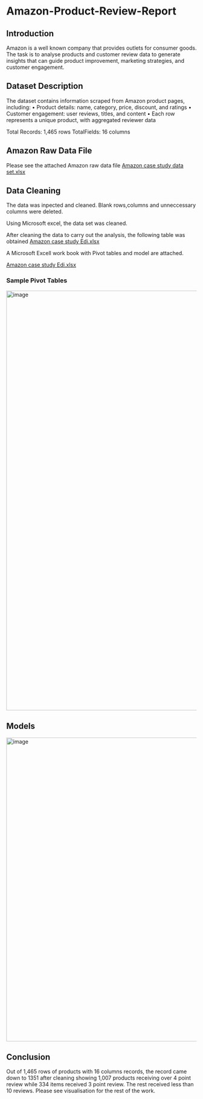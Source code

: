 # Amazon-Product-Review-Report
## Introduction
Amazon is a well known company that provides outlets for consumer goods.
The task is to analyse products and customer review data to generate insights that can
guide product improvement, marketing strategies, and customer engagement.
## Dataset Description
The dataset contains information scraped from Amazon product pages, including:
• Product details: name, category, price, discount, and ratings
• Customer engagement: user reviews, titles, and content
• Each row represents a unique product, with aggregated reviewer data

Total Records: 1,465 rows
TotalFields: 16 columns

## Amazon Raw Data File 
Please see the attached Amazon raw data file [Amazon case study data set.xlsx](https://github.com/user-attachments/files/21567982/Amazon.case.study.data.set.xlsx)

## Data Cleaning
The data was inpected and cleaned. Blank rows,columns and unneccessary columns were deleted.

 Using Microsoft excel, the data set was cleaned.
 
After cleaning the data to carry out the analysis, the following table was obtained [Amazon case study Edi.xlsx](https://github.com/user-attachments/files/21323162/Amazon.case.study.Edi.xlsx)


A Microsoft Excell work book with Pivot tables and model are attached.

[Amazon case study Edi.xlsx](https://github.com/user-attachments/files/21568093/Amazon.case.study.Edi.xlsx)

### Sample Pivot Tables
<img width="1898" height="1111" alt="image" src="https://github.com/user-attachments/assets/f572b8f9-7e78-48bd-b115-5b359a00c835" />
												
## Models		
<img width="1769" height="804" alt="image" src="https://github.com/user-attachments/assets/cf7d511e-034c-4c9e-b695-ce8a5e37c745" />

												
												
## Conclusion
Out of 1,465 rows of products with 16 columns records, the record came down to 1351 after cleaning showing 1,007 products receiving over 4 point review while 334 items received 3 point review. The rest received less than 10 reviews.
Please see visualisation for the rest of the work.


